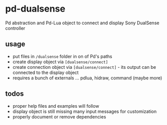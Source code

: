 # pd-dualsense
Pd abstraction and Pd-Lua object to connect and display Sony DualSense controller

## usage

* put files in `/dualsense` folder in on of Pd's paths
* create display object via `[dualsense/connect]`
* create connection object via `[dualsense/connect]` - its output can be connected to the display object
* requires a bunch of externals ... pdlua, hidraw, command (maybe more)

## todos

* proper help files and examples will follow
* display object is still missing many input messages for customization
* properly document or remove dependencies
